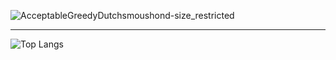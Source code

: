 ![AcceptableGreedyDutchsmoushond-size_restricted](https://user-images.githubusercontent.com/95191082/224572135-8791e0f1-ec1e-4a01-87f2-529b45645c2d.gif)



***


![Top Langs](https://github-readme-stats.vercel.app/api/top-langs/?username=NevotPedro&layout=compact&bg_color=282828&layout=compact&title_color=dbbd1c&layout=compact&text_color=dbbd1c)

